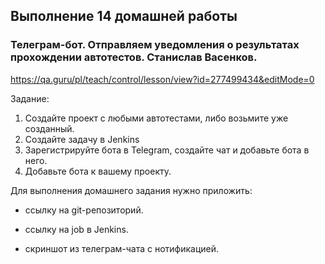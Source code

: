 ## Выполнение 14 домашней работы

### Телеграм-бот. Отправляем уведомления о результатах прохождении автотестов. Станислав Васенков.

https://qa.guru/pl/teach/control/lesson/view?id=277499434&editMode=0

Задание:
1. Создайте проект с любыми автотестами, либо возьмите уже созданный.
2. Создайте задачу в Jenkins
3. Зарегистрируйте бота в Telegram, создайте чат и добавьте бота в него.
4. Добавьте бота к вашему проекту.



Для выполнения домашнего задания нужно приложить:

- ссылку на git-репозиторий.

- ссылку на job в Jenkins.

- скриншот из телеграм-чата с нотификацией.